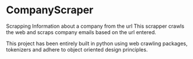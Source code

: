# CompanyScraper
Scrapping Information about a company from the url
This scrapper crawls the web and scraps company emails based on the url entered. 


This project has been entirely built in python using web crawling packages, tokenizers and adhere to object oriented design principles.
